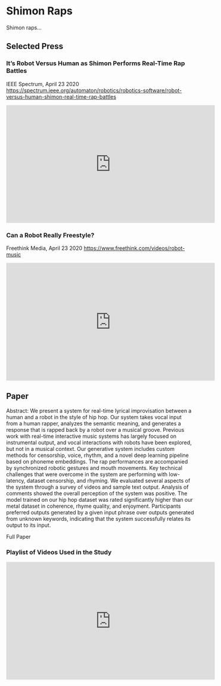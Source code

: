 # Shimon Raps
Shimon raps... 

## Selected Press


### It’s Robot Versus Human as Shimon Performs Real-Time Rap Battles
IEEE Spectrum, April 23 2020
https://spectrum.ieee.org/automaton/robotics/robotics-software/robot-versus-human-shimon-real-time-rap-battles
<iframe width="560" height="315" src="https://www.youtube.com/embed/zPvVpG-aCNg" frameborder="0" allow="accelerometer; autoplay; encrypted-media; gyroscope; picture-in-picture" allowfullscreen></iframe>

### Can a Robot Really Freestyle?
Freethink Media, April 23 2020
https://www.freethink.com/videos/robot-music

<iframe width="560" height="315" src="https://www.youtube.com/embed/cdbH0Wg1T2c" frameborder="0" allow="accelerometer; autoplay; encrypted-media; gyroscope; picture-in-picture" allowfullscreen></iframe>


## Paper
Abstract: We present a system for real-time lyrical improvisation between a human and a robot in the style of hip hop. Our system takes vocal input from a human rapper, analyzes the semantic meaning, and generates a response that is rapped back by a robot over a musical groove. Previous work with real-time interactive music systems has largely focused on instrumental output, and vocal interactions with robots have been explored, but not in a musical context. Our generative system includes custom methods for censorship, voice, rhythm, and a novel deep learning pipeline based on phoneme embeddings. The rap performances are accompanied by synchronized robotic gestures and mouth movements. Key technical challenges that were overcome in the system are performing with low-latency, dataset censorship, and rhyming.
We evaluated several aspects of the system through a survey of videos and sample text output. Analysis of comments showed the overall perception of the system was positive. The model trained on our hip hop dataset was rated significantly higher than our metal dataset in coherence, rhyme quality, and enjoyment. Participants preferred outputs generated by a given input phrase over outputs generated from unknown keywords, indicating that the system successfully relates its output to its input. 

Full Paper

### Playlist of Videos Used in the Study
<iframe width="560" height="315" src="https://www.youtube.com/embed/videoseries?list=PLHk87_ciIAPmiQWElFZNLGJMtxoJAjjFb" frameborder="0" allow="autoplay; encrypted-media" allowfullscreen></iframe>
